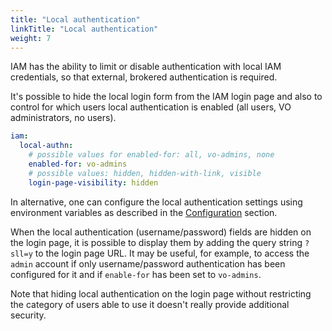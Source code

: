 ```yaml
---
title: "Local authentication"
linkTitle: "Local authentication"
weight: 7
---
```


IAM has the ability to limit or disable
authentication with local IAM credentials, so that external, brokered
authentication is required.

It's possible to hide the local login form from the IAM login page and also to
control for which users local authentication is enabled (all users,
VO administrators, no users).

```yaml
iam:
  local-authn:
    # possible values for enabled-for: all, vo-admins, none
    enabled-for: vo-admins 
    # possible values: hidden, hidden-with-link, visible
    login-page-visibility: hidden 
```
In alternative, one can configure the local authentication settings using environment variables as
described in the [Configuration][conf] section.

When the local authentication (username/password) fields are hidden on the login page, it is possible
to display them by adding the query string `?sll=y` to the login page URL. It may be useful, for
example, to access the `admin` account if only username/password authentication has been configured
for it and if `enable-for` has been set to `vo-admins`.

Note that hiding local authentication on the login page without restricting the category of users
able to use it doesn't really provide additional security.

[conf]: ../#local-authentication-settings